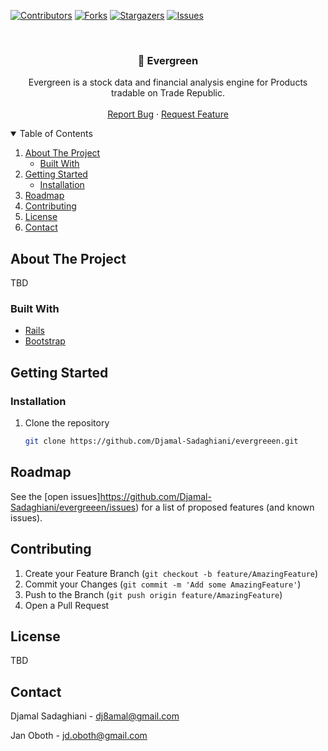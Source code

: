 [![Contributors][contributors-shield]][contributors-url]
[![Forks][forks-shield]][forks-url]
[![Stargazers][stars-shield]][stars-url]
[![Issues][issues-shield]][issues-url]



<!-- PROJECT LOGO -->
<br />
<p align="center">

  <h3 align="center">🌲 Evergreen</h3>

  <p align="center">
    Evergreen is a stock data and financial analysis engine for Products tradable on Trade Republic.
    <br />
    <br />
    <a href="https://github.com/Djamal-Sadaghiani/evergreen/issues">Report Bug</a>
    ·
    <a href="https://github.com/Djamal-Sadaghiani/evergreen/issues">Request Feature</a>
  </p>
</p>



<!-- TABLE OF CONTENTS -->
<details open="open">
  <summary>Table of Contents</summary>
  <ol>
    <li>
      <a href="#about-the-project">About The Project</a>
      <ul>
        <li><a href="#built-with">Built With</a></li>
      </ul>
    </li>
    <li>
      <a href="#getting-started">Getting Started</a>
      <ul>
        <li><a href="#installation">Installation</a></li>
      </ul>
    </li>
    <li><a href="#roadmap">Roadmap</a></li>
    <li><a href="#contributing">Contributing</a></li>
    <li><a href="#license">License</a></li>
    <li><a href="#contact">Contact</a></li>
  </ol>
</details>



<!-- ABOUT THE PROJECT -->
## About The Project


TBD

### Built With

* [Rails](https://rubyonrails.org/)
* [Bootstrap](https://getbootstrap.com)

<!-- GETTING STARTED -->
## Getting Started


### Installation

1. Clone the repository
    ```sh
    git clone https://github.com/Djamal-Sadaghiani/evergreeen.git
    ```

<!-- ROADMAP -->
## Roadmap

See the [open issues]https://github.com/Djamal-Sadaghiani/evergreeen/issues) for a list of proposed features (and known issues).



<!-- CONTRIBUTING -->
## Contributing

1. Create your Feature Branch (`git checkout -b feature/AmazingFeature`)
2. Commit your Changes (`git commit -m 'Add some AmazingFeature'`)
3. Push to the Branch (`git push origin feature/AmazingFeature`)
4. Open a Pull Request



<!-- LICENSE -->
## License

TBD


<!-- CONTACT -->
## Contact

Djamal Sadaghiani - dj8amal@gmail.com

Jan Oboth - jd.oboth@gmail.com

<!-- MARKDOWN LINKS & IMAGES -->
<!-- https://www.markdownguide.org/basic-syntax/#reference-style-links -->
[contributors-shield]: https://img.shields.io/github/contributors/Djamal-Sadaghiani/evergreeen.svg?style=for-the-badge
[contributors-url]: https://github.com/Djamal-Sadaghiani/evergreeen/graphs/contributors
[forks-shield]: https://img.shields.io/github/forks/Djamal-Sadaghiani/evergreeen.svg?style=for-the-badge
[forks-url]: https://github.com/Djamal-Sadaghiani/evergreeen/network/members
[stars-shield]: https://img.shields.io/github/stars/Djamal-Sadaghiani/evergreeen.svg?style=for-the-badge
[stars-url]: https://github.com/Djamal-Sadaghiani/evergreeen/stargazers
[issues-shield]: https://img.shields.io/github/issues/Djamal-Sadaghiani/evergreeen.svg?style=for-the-badge
[issues-url]: https://github.com/Djamal-Sadaghiani/evergreeen/issues